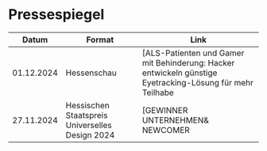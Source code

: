 # Pressespiegel


| Datum      | Format                                          | Link                                                                                                         |
| ------------ | ------------------------------------------------- | -------------------------------------------------------------------------------------------------------------- |
| 01.12.2024 | Hessenschau                                     | [ALS-Patienten und Gamer mit Behinderung: Hacker entwickeln günstige Eyetracking-Lösung für mehr Teilhabe |
| 27.11.2024 | Hessischen Staatspreis Universelles Design 2024 | [GEWINNER UNTERNEHMEN&amp; NEWCOMER                                                                          |
